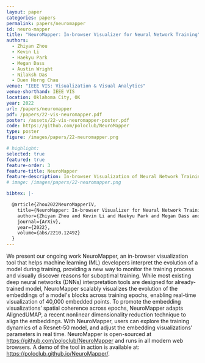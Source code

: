 ```yaml
---
layout: paper
categories: papers
permalink: papers/neuromapper
id: neuro-mapper
title: "NeuroMapper: In-browser Visualizer for Neural Network Training"
authors: 
  - Zhiyan Zhou
  - Kevin Li
  - Haekyu Park
  - Megan Dass
  - Austin Wright
  - Nilaksh Das
  - Duen Horng Chau
venue: "IEEE VIS: Visualization & Visual Analytics"
venue-shorthand: IEEE VIS
location: Oklahoma City, OK
year: 2022
url: /papers/neuromapper
pdf: /papers/22-vis-neuromapper.pdf
poster: /assets/22-vis-neuromapper-poster.pdf
code: https://github.com/poloclub/NeuroMapper
type: poster
figure: /images/papers/22-neuromapper.png

# highlight:
selected: true
featured: true
feature-order: 3
feature-title: NeuroMapper
feature-description: In-browser Visualization of Neural Network Training
# image: /images/papers/22-neuromapper.png

bibtex: |-

  @article{Zhou2022NeuroMapperIV,
    title={NeuroMapper: In-browser Visualizer for Neural Network Training},
    author={Zhiyan Zhou and Kevin Li and Haekyu Park and Megan Dass and Austin P. Wright and Nilaksh Das and Duen Horng Chau},
    journal={ArXiv},
    year={2022},
    volume={abs/2210.12492}
  }
---
```


We present our ongoing work NeuroMapper, an in-browser visualization tool that helps machine learning (ML) developers interpret the evolution of a model during training, providing a new way to monitor the training process and visually discover reasons for suboptimal training. While most existing deep neural networks (DNNs) interpretation tools are designed for already-trained model, NeuroMapper scalably visualizes the evolution of the embeddings of a model's blocks across training epochs, enabling real-time visualization of 40,000 embedded points. To promote the embedding visualizations’ spatial coherence across epochs, NeuroMapper adapts AlignedUMAP, a recent nonlinear dimensionality reduction technique to align the embeddings. With NeuroMapper, users can explore the training dynamics of a Resnet-50 model, and adjust the embedding visualizations' parameters in real time. NeuroMapper is open-sourced at https://github.com/poloclub/NeuroMapper and runs in all modern web browsers. A demo of the tool in action is available at: https://poloclub.github.io/NeuroMapper/.
